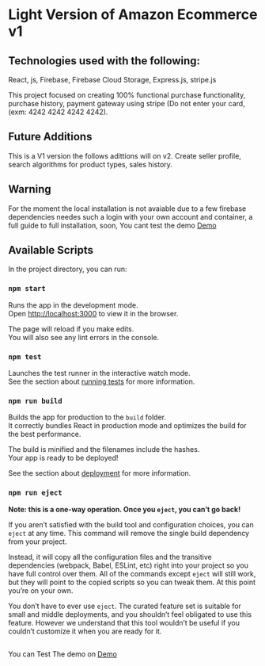 # Light Version of Amazon Ecommerce v1

## Technologies used with the following:
React, js, Firebase, Firebase Cloud Storage, Express.js, stripe.js

This project focused on creating 100% functional purchase functionality, purchase history, payment gateway using stripe (Do not enter your card, (exm: 4242 4242 4242 4242).

## Future Additions
This is a V1 version the follows  adittions will on v2.
Create seller profile, search algorithms for product types, sales history.

## Warning

For the moment the local installation is not avaiable due to a few firebase dependencies needes such a login with your own account and container, a full guide to full installation, soon, You cant test the demo [Demo](https://clone-ce166.web.app/)

## Available Scripts

In the project directory, you can run:

### `npm start`

Runs the app in the development mode.\
Open [http://localhost:3000](http://localhost:3000) to view it in the browser.


The page will reload if you make edits.\
You will also see any lint errors in the console.

### `npm test`

Launches the test runner in the interactive watch mode.\
See the section about [running tests](https://facebook.github.io/create-react-app/docs/running-tests) for more information.

### `npm run build`

Builds the app for production to the `build` folder.\
It correctly bundles React in production mode and optimizes the build for the best performance.

The build is minified and the filenames include the hashes.\
Your app is ready to be deployed!

See the section about [deployment](https://facebook.github.io/create-react-app/docs/deployment) for more information.

### `npm run eject`

**Note: this is a one-way operation. Once you `eject`, you can’t go back!**

If you aren’t satisfied with the build tool and configuration choices, you can `eject` at any time. This command will remove the single build dependency from your project.

Instead, it will copy all the configuration files and the transitive dependencies (webpack, Babel, ESLint, etc) right into your project so you have full control over them. All of the commands except `eject` will still work, but they will point to the copied scripts so you can tweak them. At this point you’re on your own.

You don’t have to ever use `eject`. The curated feature set is suitable for small and middle deployments, and you shouldn’t feel obligated to use this feature. However we understand that this tool wouldn’t be useful if you couldn’t customize it when you are ready for it.

##

You can Test The demo on [Demo](https://clone-ce166.web.app/)
